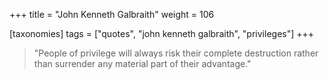 +++
title = "John Kenneth Galbraith"
weight = 106

[taxonomies]
tags = ["quotes", "john kenneth galbraith", "privileges"]
+++

> "People of privilege will always risk their complete destruction
> rather than surrender any material part of their advantage."
